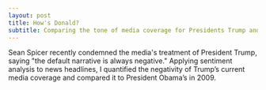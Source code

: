 ```yaml
---
layout: post
title: How's Donald?
subtitle: Comparing the tone of media coverage for Presidents Trump and Obama
---
```


Sean Spicer recently condemned the media's treatment of President Trump, saying "the default narrative is always negative." Applying sentiment analysis to news headlines, I quantified the negativity of Trump’s current media coverage and compared it to President Obama’s in 2009.